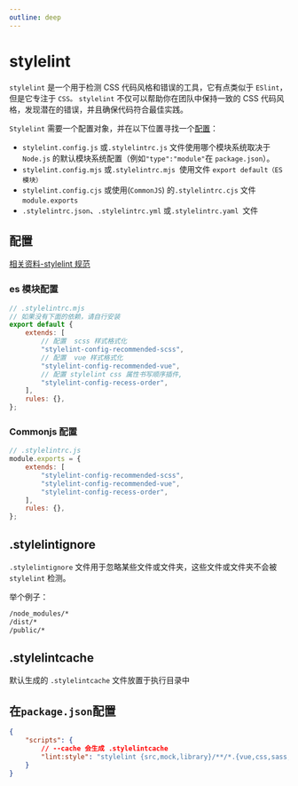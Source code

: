 ```yaml
---
outline: deep
---
```


# stylelint

`stylelint` 是一个用于检测 CSS 代码风格和错误的工具，它有点类似于 `ESlint`，但是它专注于 `CSS。` `stylelint` 不仅可以帮助你在团队中保持一致的 CSS 代码风格，发现潜在的错误，并且确保代码符合最佳实践。

`Stylelint` 需要一个配置对象，并在以下位置寻找一个[配置](https://stylelint.io/user-guide/configure)：

- `stylelint.config.js` 或`.stylelintrc.js` 文件使用哪个模块系统取决于 `Node.js` 的默认模块系统配置（例如`"type":"module"`在 `package.json`）。
- `stylelint.config.mjs` 或`.stylelintrc.mjs `使用文件 `export default（ES 模块）`
- `stylelint.config.cjs` 或使用(`CommonJS`) 的`.stylelintrc.cjs` 文件 `module.exports`
- `.stylelintrc.json`、`.stylelintrc.yml` 或`.stylelintrc.yaml `文件

## 配置

[相关资料-stylelint 规范](http://www.yanhongzhi.com/post/project_specification3.html)

### es 模块配置

```js
// .stylelintrc.mjs
// 如果没有下面的依赖，请自行安装
export default {
	extends: [
		// 配置  scss 样式格式化
		"stylelint-config-recommended-scss",
		// 配置  vue 样式格式化
		"stylelint-config-recommended-vue",
		// 配置 stylelint css 属性书写顺序插件,
		"stylelint-config-recess-order",
	],
	rules: {},
};
```

### Commonjs 配置

```js
// .stylelintrc.js
module.exports = {
	extends: [
		"stylelint-config-recommended-scss",
		"stylelint-config-recommended-vue",
		"stylelint-config-recess-order",
	],
	rules: {},
};
```

## .stylelintignore

`.stylelintignore` 文件用于忽略某些文件或文件夹，这些文件或文件夹不会被 `stylelint` 检测。

举个例子：

```sh
/node_modules/*
/dist/*
/public/*
```

## .stylelintcache

默认生成的 `.stylelintcache` 文件放置于执行目录中

## 在`package.json`配置

```json
{
	"scripts": {
		// --cache 会生成 .stylelintcache
		"lint:style": "stylelint {src,mock,library}/**/*.{vue,css,sass,scss} --cache --fix"
	}
}
```
